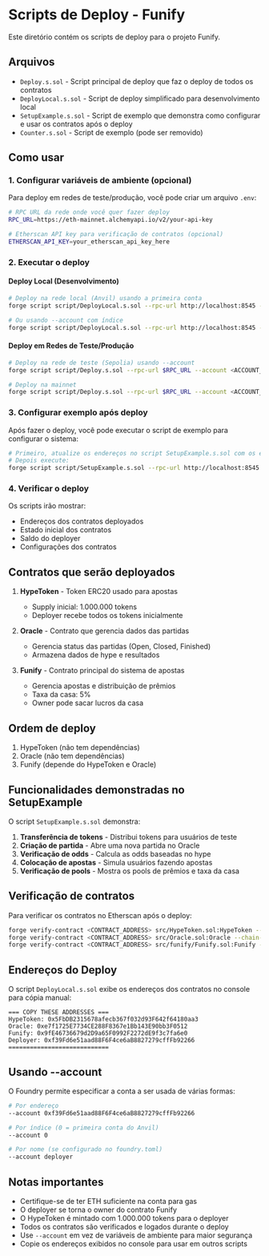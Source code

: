 # Scripts de Deploy - Funify

Este diretório contém os scripts de deploy para o projeto Funify.

## Arquivos

- `Deploy.s.sol` - Script principal de deploy que faz o deploy de todos os contratos
- `DeployLocal.s.sol` - Script de deploy simplificado para desenvolvimento local
- `SetupExample.s.sol` - Script de exemplo que demonstra como configurar e usar os contratos após o deploy
- `Counter.s.sol` - Script de exemplo (pode ser removido)

## Como usar

### 1. Configurar variáveis de ambiente (opcional)

Para deploy em redes de teste/produção, você pode criar um arquivo `.env`:

```bash
# RPC URL da rede onde você quer fazer deploy
RPC_URL=https://eth-mainnet.alchemyapi.io/v2/your-api-key

# Etherscan API key para verificação de contratos (opcional)
ETHERSCAN_API_KEY=your_etherscan_api_key_here
```

### 2. Executar o deploy

#### Deploy Local (Desenvolvimento)
```bash
# Deploy na rede local (Anvil) usando a primeira conta
forge script script/DeployLocal.s.sol --rpc-url http://localhost:8545 --account 0xf39Fd6e51aad88F6F4ce6aB8827279cffFb92266 --broadcast

# Ou usando --account com índice
forge script script/DeployLocal.s.sol --rpc-url http://localhost:8545 --account 0 --broadcast
```

#### Deploy em Redes de Teste/Produção
```bash
# Deploy na rede de teste (Sepolia) usando --account
forge script script/Deploy.s.sol --rpc-url $RPC_URL --account <ACCOUNT_ADDRESS> --broadcast --verify

# Deploy na mainnet
forge script script/Deploy.s.sol --rpc-url $RPC_URL --account <ACCOUNT_ADDRESS> --broadcast --verify --slow
```

### 3. Configurar exemplo após deploy

Após fazer o deploy, você pode executar o script de exemplo para configurar o sistema:

```bash
# Primeiro, atualize os endereços no script SetupExample.s.sol com os endereços reais
# Depois execute:
forge script script/SetupExample.s.sol --rpc-url http://localhost:8545 --account 0xf39Fd6e51aad88F6F4ce6aB8827279cffFb92266 --broadcast
```

### 4. Verificar o deploy

Os scripts irão mostrar:
- Endereços dos contratos deployados
- Estado inicial dos contratos
- Saldo do deployer
- Configurações dos contratos

## Contratos que serão deployados

1. **HypeToken** - Token ERC20 usado para apostas
   - Supply inicial: 1.000.000 tokens
   - Deployer recebe todos os tokens inicialmente

2. **Oracle** - Contrato que gerencia dados das partidas
   - Gerencia status das partidas (Open, Closed, Finished)
   - Armazena dados de hype e resultados

3. **Funify** - Contrato principal do sistema de apostas
   - Gerencia apostas e distribuição de prêmios
   - Taxa da casa: 5%
   - Owner pode sacar lucros da casa

## Ordem de deploy

1. HypeToken (não tem dependências)
2. Oracle (não tem dependências)
3. Funify (depende do HypeToken e Oracle)

## Funcionalidades demonstradas no SetupExample

O script `SetupExample.s.sol` demonstra:

1. **Transferência de tokens** - Distribui tokens para usuários de teste
2. **Criação de partida** - Abre uma nova partida no Oracle
3. **Verificação de odds** - Calcula as odds baseadas no hype
4. **Colocação de apostas** - Simula usuários fazendo apostas
5. **Verificação de pools** - Mostra os pools de prêmios e taxa da casa

## Verificação de contratos

Para verificar os contratos no Etherscan após o deploy:

```bash
forge verify-contract <CONTRACT_ADDRESS> src/HypeToken.sol:HypeToken --chain-id 1 --etherscan-api-key $ETHERSCAN_API_KEY
forge verify-contract <CONTRACT_ADDRESS> src/Oracle.sol:Oracle --chain-id 1 --etherscan-api-key $ETHERSCAN_API_KEY
forge verify-contract <CONTRACT_ADDRESS> src/funify/Funify.sol:Funify --constructor-args $(cast abi-encode "constructor(address,address)" <HYPETOKEN_ADDRESS> <ORACLE_ADDRESS>) --chain-id 1 --etherscan-api-key $ETHERSCAN_API_KEY
```

## Endereços do Deploy

O script `DeployLocal.s.sol` exibe os endereços dos contratos no console para cópia manual:

```
=== COPY THESE ADDRESSES ===
HypeToken: 0x5FbDB2315678afecb367f032d93F642f64180aa3
Oracle: 0xe7f1725E7734CE288F8367e1Bb143E90bb3F0512
Funify: 0x9fE46736679d2D9a65F0992F2272dE9f3c7fa6e0
Deployer: 0xf39Fd6e51aad88F6F4ce6aB8827279cffFb92266
============================
```

## Usando --account

O Foundry permite especificar a conta a ser usada de várias formas:

```bash
# Por endereço
--account 0xf39Fd6e51aad88F6F4ce6aB8827279cffFb92266

# Por índice (0 = primeira conta do Anvil)
--account 0

# Por nome (se configurado no foundry.toml)
--account deployer
```

## Notas importantes

- Certifique-se de ter ETH suficiente na conta para gas
- O deployer se torna o owner do contrato Funify
- O HypeToken é mintado com 1.000.000 tokens para o deployer
- Todos os contratos são verificados e logados durante o deploy
- Use `--account` em vez de variáveis de ambiente para maior segurança
- Copie os endereços exibidos no console para usar em outros scripts 